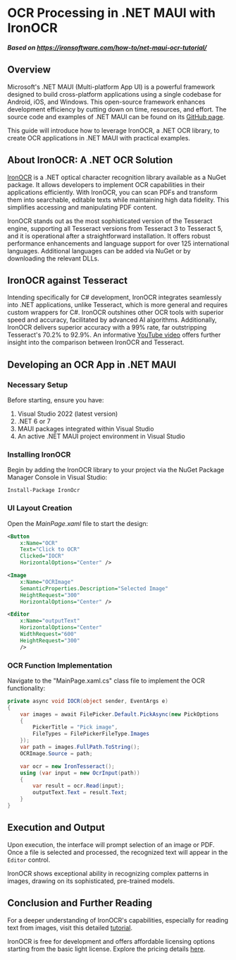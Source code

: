 # OCR Processing in .NET MAUI with IronOCR

***Based on <https://ironsoftware.com/how-to/net-maui-ocr-tutorial/>***


## Overview

Microsoft's .NET MAUI (Multi-platform App UI) is a powerful framework designed to build cross-platform applications using a single codebase for Android, iOS, and Windows. This open-source framework enhances development efficiency by cutting down on time, resources, and effort. The source code and examples of .NET MAUI can be found on its [GitHub page](https://github.com/dotnet/maui).

This guide will introduce how to leverage IronOCR, a .NET OCR library, to create OCR applications in .NET MAUI with practical examples.

## About IronOCR: A .NET OCR Solution

[IronOCR](https://ironsoftware.com/csharp/ocr/) is a .NET optical character recognition library available as a NuGet package. It allows developers to implement OCR capabilities in their applications efficiently. With IronOCR, you can scan PDFs and transform them into searchable, editable texts while maintaining high data fidelity. This simplifies accessing and manipulating PDF content.

IronOCR stands out as the most sophisticated version of the Tesseract engine, supporting all Tesseract versions from Tesseract 3 to Tesseract 5, and it is operational after a straightforward installation. It offers robust performance enhancements and language support for over 125 international languages. Additional languages can be added via NuGet or by downloading the relevant DLLs.

## IronOCR against Tesseract

Intending specifically for C# development, IronOCR integrates seamlessly into .NET applications, unlike Tesseract, which is more general and requires custom wrappers for C#. IronOCR outshines other OCR tools with superior speed and accuracy, facilitated by advanced AI algorithms. Additionally, IronOCR delivers superior accuracy with a 99% rate, far outstripping Tesseract's 70.2% to 92.9%. An informative [YouTube video](https://www.youtube.com/watch?v=2QTEb6x8NJ4) offers further insight into the comparison between IronOCR and Tesseract.

## Developing an OCR App in .NET MAUI

### Necessary Setup

Before starting, ensure you have:

1. Visual Studio 2022 (latest version)
2. .NET 6 or 7
3. MAUI packages integrated within Visual Studio
4. An active .NET MAUI project environment in Visual Studio

### Installing IronOCR

Begin by adding the IronOCR library to your project via the NuGet Package Manager Console in Visual Studio:

```shell
Install-Package IronOcr
```

### UI Layout Creation

Open the *MainPage.xaml* file to start the design:

```xml
<Button
    x:Name="OCR"
    Text="Click to OCR"
    Clicked="IOCR"
    HorizontalOptions="Center" />

<Image
    x:Name="OCRImage"
    SemanticProperties.Description="Selected Image"
    HeightRequest="300"
    HorizontalOptions="Center" />

<Editor
    x:Name="outputText"
    HorizontalOptions="Center"
    WidthRequest="600"
    HeightRequest="300"
    />
```

### OCR Function Implementation

Navigate to the "MainPage.xaml.cs" class file to implement the OCR functionality:

```cs
private async void IOCR(object sender, EventArgs e)
{
    var images = await FilePicker.Default.PickAsync(new PickOptions
    {
        PickerTitle = "Pick image",
        FileTypes = FilePickerFileType.Images
    });
    var path = images.FullPath.ToString();
    OCRImage.Source = path;

    var ocr = new IronTesseract();
    using (var input = new OcrInput(path))
    {
        var result = ocr.Read(input);
        outputText.Text = result.Text;
    }
}
```

## Execution and Output

Upon execution, the interface will prompt selection of an image or PDF. Once a file is selected and processed, the recognized text will appear in the `Editor` control.

IronOCR shows exceptional ability in recognizing complex patterns in images, drawing on its sophisticated, pre-trained models.

## Conclusion and Further Reading

For a deeper understanding of IronOCR's capabilities, especially for reading text from images, visit this detailed [tutorial](https://ironsoftware.com/csharp/ocr/tutorials/how-to-read-text-from-an-image-in-csharp-net/).

IronOCR is free for development and offers affordable licensing options starting from the basic light license. Explore the pricing details [here](https://ironsoftware.com/csharp/ocr/licensing/).